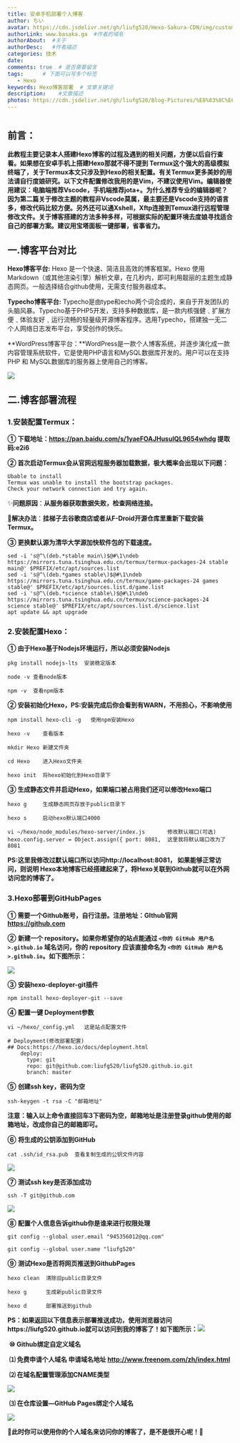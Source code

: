 ```yaml
---
title: 安卓手机部署个人博客
author: ちい
avatar: https://cdn.jsdelivr.net/gh/liufg520/Hexo-Sakura-CDN/img/custom/avatar.jpg
authorLink: www.basaka.ga  #作者的域名
authorAbout:  #关于
authorDesc:   #作者描述
categories: 技术
date: 
comments: true  # 是否需要留言
tags:      # 下面可以写多个标签
   - Hexo 
keywords: Hexo博客部署  # 文章关键词
description:    #文章描述
photos: https://cdn.jsdelivr.net/gh/liufg520/Blog-Pictures/%E8%83%8C%E6%99%AF%E5%9B%BE/20200810101650.jpg
---
```






#                                                     

## 前言：

​                **此教程主要记录本人搭建Hexo博客的过程及遇到的相关问题，方便以后自行查看。如果想在安卓手机上搭建Hexo那就不得不提到 Termux这个强大的高级模拟终端了，关于Termux本文只涉及到Hexo的相关配置。有关Termux更多美妙的用法请自行度娘研究。以下文件配置修改我用的是Vim，不建议使用Vim。编辑器使用建议：电脑端推荐Vscode，手机端推荐jota+。为什么推荐专业的编辑器呢？因为第二篇关于修改主题的教程非Vscode莫属，最主要还是Vscode支持的语言多，修改代码比较方便。另外还可以通Xshell，Xftp连接到Temux进行远程管理修改文件。关于博客搭建的方法多种多样，可根据实际的配置环境去度娘寻找适合自己的部署方案。建议用宝塔面板一键部署，省事省力。**

## 一.博客平台对比

**Hexo博客平台:** Hexo 是一个快速、简洁且高效的博客框架。Hexo 使用 Markdown（或其他渲染引擎）解析文章，在几秒内，即可利用靓丽的主题生成静态网页。一般选择结合github使用，无需支付服务器成本。

**Typecho博客平台:** Typecho是由type和echo两个词合成的，来自于开发团队的头脑风暴。Typecho基于PHP5开发，支持多种数据库，是一款内核强健﹑扩展方便﹑体验友好﹑运行流畅的轻量级开源博客程序。选用Typecho，搭建独一无二个人网络日志发布平台，享受创作的快乐。

**WordPress博客平台：**WordPress是一款个人博客系统，并逐步演化成一款内容管理系统软件，它是使用PHP语言和MySQL数据库开发的。用户可以在支持 PHP 和 MySQL数据库的服务器上使用自己的博客。

![](https://cdn.jsdelivr.net/gh/liufg520/Blog-Pictures/%E7%BD%91%E7%BB%9C/%E4%B8%AA%E4%BA%BA%E5%8D%9A%E5%AE%A2%E5%A6%82%E4%BD%95%E9%80%89%E6%8B%A9%EF%BC%9F.png)

## 二.博客部署流程

### 1.安装配置Termux：

**① 下载地址：https://pan.baidu.com/s/1yaeFOAJHusuIQL9654whdg 提取码:e2i6**



**② 首次启动Termux会从官网远程服务器加载数据，极大概率会出现以下问题：**

```
Ubable to install
Termux was unable to install the bootstrap packages.
Check your network connection and try again.
```

✨**问题原因**：**从服务器获取数据失败，检查网络连接。**

🎉**解决办法**：**挂梯子去谷歌商店或者从F-Droid开源仓库里重新下载安装Termux。**

**③ 更换默认源为清华大学源加快软件包的下载速度。**

```
sed -i 's@^\(deb.*stable main\)$@#\1\ndeb https://mirrors.tuna.tsinghua.edu.cn/termux/termux-packages-24 stable main@' $PREFIX/etc/apt/sources.list
sed -i 's@^\(deb.*games stable\)$@#\1\ndeb https://mirrors.tuna.tsinghua.edu.cn/termux/game-packages-24 games stable@' $PREFIX/etc/apt/sources.list.d/game.list
sed -i 's@^\(deb.*science stable\)$@#\1\ndeb https://mirrors.tuna.tsinghua.edu.cn/termux/science-packages-24 science stable@' $PREFIX/etc/apt/sources.list.d/science.list
apt update && apt upgrade
```

### 2.安装配置Hexo：

**① 由于Hexo基于Nodejs环境运行，所以必须安装Nodejs**

```
pkg install nodejs-lts  安装稳定版本       
```

```
node -v 查看node版本
```

```
npm -v  查看npm版本
```

**② 安装初始化Hexo，PS:安装完成后你会看到有WARN，不用担心，不影响使用**

```
npm install hexo-cli -g   使用npm安装Hexo 
```

```
hexo -v    查看版本        
```

```
mkdir Hexo 新建文件夹
```

```
cd Hexo    进入Hexo文件夹 
```

```
hexo init  将hexo初始化到Hexo目录下
```

**③ 生成静态文件并启动Hexo，如果端口被占用我们还可以修改Hexo端口**

```
hexo g     生成静态网页存放于public目录下
```

```
hexo s     启动hexo默认端口4000
```

```
vi ~/hexo/node_modules/hexo-server/index.js       修改默认端口(可选)
hexo.config.server = Object.assign({ port: 8081,  这里我将默认端口改为了8081
```

**PS:这里我修改过默认端口所以访问http://localhost:8081， 如果能够正常访问，则说明 Hexo本地博客已经搭建起来了，将Hexo关联到Github就可以在外网访问您的博客了。**

### 3.Hexo部署到GitHubPages

**① 需要一个Github账号，自行注册。注册地址：GIthub官网 https://github.com** 

**②** **新建一个 repository。如果你希望你的站点能通过 `<你的 GitHub 用户名>.github.io` 域名访问，你的 repository 应该直接命名为 `<你的 GitHub 用户名>.github.io`。如下图所示：**

![](https://cdn.jsdelivr.net/gh/liufg520/Blog-Pictures/%E7%BD%91%E7%BB%9C/%E7%AB%99%E7%82%B9%E9%80%9A%E8%BF%87Github%E8%AE%BF%E9%97%AE%E5%BB%BA%E7%AB%8BGithub%E4%BB%93%E5%BA%93%E5%90%8D%E6%A0%BC%E5%BC%8F.png)

  **③** **安装hexo-deployer-git插件**

```
npm install hexo-deployer-git --save
```

  **④** **配置一键 Deployment参数**

```
vi ~/hexo/_config.yml   这是站点配置文件
```

```
# Deployment(修改部署配置)
## Docs:https://hexo.io/docs/deployment.html
    deploy:
      type: git
      repo: git@github.com:liufg520/liufg520.github.io.git  
      branch: master
```

  **⑤** **创建ssh key，密码为空**

```
ssh-keygen -t rsa -C "邮箱地址"
```

**注意：输入以上命令直接回车3下密码为空，邮箱地址是注册登录github使用的邮箱地址，改成你自己的邮箱即可。**

  **⑥** **将生成的公钥添加到GitHub**

```
cat .ssh/id_rsa.pub  查看复制生成的公钥文件内容
```

![](https://cdn.jsdelivr.net/gh/liufg520/Blog-Pictures/%E7%BD%91%E7%BB%9C/Hexo-sshkey.pub.png)

  **⑦**  **测试ssh key是否添加成功**

```
ssh -T git@github.com
```

![](https://cdn.jsdelivr.net/gh/liufg520/Blog-Pictures/%E7%BD%91%E7%BB%9C/%E6%B7%BB%E5%8A%A0sshKey%E6%B5%8B%E8%AF%95%E6%98%AF%E5%90%A6%E6%88%90%E5%8A%9F.png)

  **⑧**  **配置个人信息告诉github你是谁来进行权限处理**

```
git config --global user.email "945356012@qq.com"
```

```
git config --global user.name "liufg520"
```

  **⑨**  **测试Hexo是否将网页推送到GithubPages**

```
hexo clean  清除旧public目录文件
```

```
hexo g      生成新public目录文件
```

```
hexo d      部署推送到github
```

**PS：如果返回以下信息表示部署推送成功，使用浏览器访问https://liufg520.github.io就可以访问到我的博客了！如下图所示：**![](https://cdn.jsdelivr.net/gh/liufg520/Blog-Pictures/%E7%BD%91%E7%BB%9C/%E6%A3%80%E6%9F%A5Hexo%E6%98%AF%E5%90%A6%E5%B0%86%E7%BD%91%E9%A1%B5%E6%88%90%E5%8A%9F%E6%8E%A8%E9%80%81%E5%88%B0Github.png)

​    **⑩**  **Github绑定自定义域名**

​        **⑴  免费申请个人域名  申请域名地址 http://www.freenom.com/zh/index.html** 

​        **⑵  在域名配置管理添加CNAME类型**

![](https://cdn.jsdelivr.net/gh/liufg520/Blog-Pictures/%E7%BD%91%E7%BB%9C/%E6%B7%BB%E5%8A%A0%E5%9F%9F%E5%90%8DCname%E7%B1%BB%E5%9E%8B%E8%AE%B0%E5%BD%95.png)

​     **⑶  在仓库设置—GitHub Pages绑定个人域名**

![](https://cdn.jsdelivr.net/gh/liufg520/Blog-Pictures/%E7%BD%91%E7%BB%9C/Github%E7%BB%91%E5%AE%9A%E8%87%AA%E5%AE%9A%E4%B9%89%E5%9F%9F%E5%90%8D.png)

​           **🎉此时你可以使用你的个人域名来访问你的博客了，是不是很开心呢！🤩**

